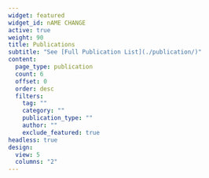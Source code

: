 ```yaml
---
widget: featured
widget_id: nAME CHANGE
active: true
weight: 90
title: Publications
subtitle: "See [Full Publication List](./publication/)"
content:
  page_type: publication
  count: 6
  offset: 0
  order: desc
  filters:
    tag: ""
    category: ""
    publication_type: ""
    author: ""
    exclude_featured: true
headless: true
design:
  view: 5
  columns: "2"
---
```


